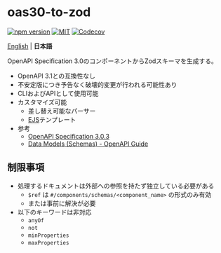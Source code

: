 # oas30-to-zod

[![npm version](https://img.shields.io/npm/v/oas30-to-zod.svg?style=flat-square)](https://www.npmjs.com/package/oas30-to-zod)
[![MIT](https://img.shields.io/npm/l/oas30-to-zod?style=flat-square)](./LICENSE)
[![Codecov](https://img.shields.io/codecov/c/github/macropygia/oas-stack?token=U3HD8ZUF98&style=flat-square&logo=codecov)](https://codecov.io/gh/macropygia/oas-stack)

[English](README.md) | **日本語**

OpenAPI Specification 3.0のコンポーネントからZodスキーマを生成する。

- OpenAPI 3.1との互換性なし
- 不安定版につき予告なく破壊的変更が行われる可能性あり
- CLIおよびAPIとして使用可能
- カスタマイズ可能
    - 差し替え可能なパーサー
    - [EJS](https://ejs.co/)テンプレート
- 参考
    - [OpenAPI Specification 3.0.3](https://github.com/OAI/OpenAPI-Specification/blob/main/versions/3.0.3.md)
    - [Data Models (Schemas) - OpenAPI Guide](https://swagger.io/docs/specification/data-models/)

## 制限事項

- 処理するドキュメントは外部への参照を持たず独立している必要がある
    - `$ref` は `#/components/schemas/<component_name>` の形式のみ有効
    - または事前に解決が必要
- 以下のキーワードは非対応
    - `anyOf`
    - `not`
    - `minProperties`
    - `maxProperties`
